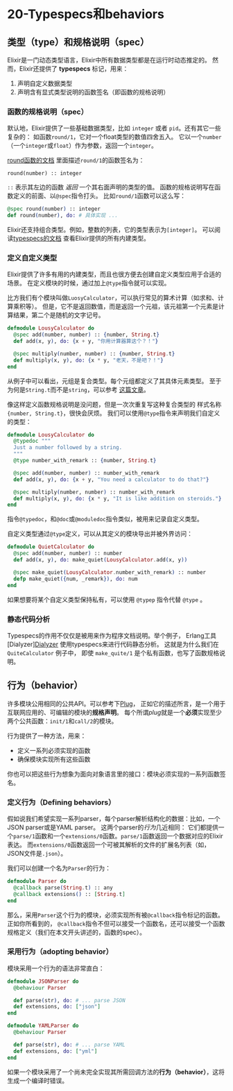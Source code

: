 20-Typespecs和behaviors
=======================

## 类型（type）和规格说明（spec）

Elixir是一门动态类型语言，Elixir中所有数据类型都是在运行时动态推定的。
然而，Elixir还提供了 **typespecs** 标记，用来：   

  1. 声明自定义数据类型     
  2. 声明含有显式类型说明的函数签名（即函数的规格说明）     

### 函数的规格说明（spec）

默认地，Elixir提供了一些基础数据类型，比如 `integer` 或者 `pid`。还有其它一些复杂的：
如函数`round/1`，它对一个float类型的数值四舍五入。
它以一个`number`（一个`integer`或`float`）作为参数，返回一个`integer`。

[round函数的文档](http://elixir-lang.org/docs/stable/elixir/Kernel.html#round/1)
里面描述`round/1`的函数签名为：

```
round(number) :: integer
```

`::` 表示其左边的函数 *返回* 一个其右面声明的类型的值。
函数的规格说明写在函数定义的前面、以`@spec`指令打头。
比如`round/1`函数可以这么写：

```elixir
@spec round(number) :: integer
def round(number), do: # 具体实现 ...
```

Elixir还支持组合类型。例如，整数的列表，它的类型表示为`[integer]`。
可以阅读[typespecs的文档](http://elixir-lang.org/docs/stable/elixir/typespecs.html)
查看Elixir提供的所有内建类型。

### 定义自定义类型

Elixir提供了许多有用的内建类型，而且也很方便去创建自定义类型应用于合适的场景。
在定义模块的时候，通过加上`@type`指令就可以实现。

比方我们有个模块叫做`LuosyCalculator`，可以执行常见的算术计算（如求和、计算乘积等）。
但是，它不是返回数值，而是返回一个元祖，该元祖第一个元素是计算结果，第二个是随机的文字记号。

```elixir
defmodule LousyCalculator do
  @spec add(number, number) :: {number, String.t}
  def add(x, y), do: {x + y, "你用计算器算这个？！"}

  @spec multiply(number, number) :: {number, String.t}
  def multiply(x, y), do: {x * y, "老天，不是吧？！"}
end
```

从例子中可以看出，元组是复合类型。每个元组都定义了其具体元素类型。
至于为何是`String.t`而不是`string`，可以参考
[这篇文章](http://elixir-lang.org/docs/stable/elixir/typespecs.html#Notes)。

像这样定义函数规格说明是没问题，但是一次次重复写这种复合类型的
样式名称`{number, String.t}`，很快会厌烦。
我们可以使用`@type`指令来声明我们自定义的类型：

```elixir
defmodule LousyCalculator do
  @typedoc """
  Just a number followed by a string.
  """
  @type number_with_remark :: {number, String.t}

  @spec add(number, number) :: number_with_remark
  def add(x, y), do: {x + y, "You need a calculator to do that?"}

  @spec multiply(number, number) :: number_with_remark
  def multiply(x, y), do: {x * y, "It is like addition on steroids."}
end
```

指令`@typedoc`，和`@doc`或`@moduledoc`指令类似，被用来记录自定义类型。

自定义类型通过`@type`定义，可以从其定义的模块导出并被外界访问：

```elixir
defmodule QuietCalculator do
  @spec add(number, number) :: number
  def add(x, y), do: make_quiet(LousyCalculator.add(x, y))

  @spec make_quiet(LousyCalculator.number_with_remark) :: number
  defp make_quiet({num, _remark}), do: num
end
```

如果想要将某个自定义类型保持私有，可以使用 `@typep` 指令代替 `@type` 。

### 静态代码分析

Typespecs的作用不仅仅是被用来作为程序文档说明。举个例子，
Erlang工具[Dialyzer][Dialyzer](http://www.erlang.org/doc/man/dialyzer.html)
使用typespecs来进行代码静态分析。
这就是为什么我们在 `QuiteCalculator` 例子中，
即使 `make_quite/1` 是个私有函数，也写了函数规格说明。

## 行为（behavior）

许多模块公用相同的公共API。可以参考下[Plug](https://github.com/elixir-lang/plug)，
正如它的描述所言，是一个用于互联网应用的、可编辑的模块的**规格声明**。
每个所谓*plug*就是一个**必须**实现至少两个公共函数：`init/1`和`call/2`的模块。

行为提供了一种方法，用来：

* 定义一系列必须实现的函数
* 确保模块实现所有这些函数

你也可以把这些行为想象为面向对象语言里的接口：模块必须实现的一系列函数签名。

### 定义行为（Defining behaviors）

假如说我们希望实现一系列parser，每个parser解析结构化的数据：比如，一个JSON parser或是YAML parser。
这两个parser的*行为*几近相同：
它们都提供一个`parse/1`函数和一个`extensions/0`函数。`parse/1`函数返回一个数据对应的Elixir表达。
而`extensions/0`函数返回一个可被其解析的文件的扩展名列表（如，JSON文件是`.json`）。

我们可以创建一个名为`Parser`的行为：

```elixir
defmodule Parser do
  @callback parse(String.t) :: any
  @callback extensions() :: [String.t]
end
```

那么，采用`Parser`这个行为的模块，必须实现所有被`@callback`指令标记的函数。正如你所看到的，
`@callback`指令不但可以接受一个函数名，还可以接受一个函数规格定义（我们在本文开头讲述的，函数的spec）。


### 采用行为（adopting behavior）

模块采用一个行为的语法非常直白：

```elixir
defmodule JSONParser do
  @behaviour Parser

  def parse(str), do: # ... parse JSON
  def extensions, do: ["json"]
end
```

```elixir
defmodule YAMLParser do
  @behaviour Parser

  def parse(str), do: # ... parse YAML
  def extensions, do: ["yml"]
end
```

如果一个模块采用了一个尚未完全实现其所需回调方法的**行为（behavior）**，这将生成一个编译时错误。
